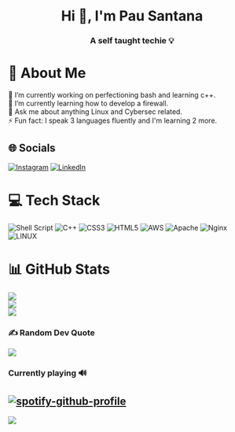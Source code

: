 <h1 align="center">Hi 👋, I'm Pau Santana</h1>
<h3 align="center">A self taught techie 💡</h3>

# 💫 About Me
🔭 I’m currently working on perfectioning bash and learning c++.<br>🌱 I’m currently learning how to develop a firewall.<br>💬 Ask me about anything Linux and Cybersec related.<br>⚡ Fun fact: I speak 3 languages fluently and I'm learning 2 more.


## 🌐 Socials
[![Instagram](https://img.shields.io/badge/Instagram-%23E4405F.svg?logo=Instagram&logoColor=white)](https://instagram.com/santanillo_xd) [![LinkedIn](https://img.shields.io/badge/LinkedIn-%230077B5.svg?logo=linkedin&logoColor=white)](https://linkedin.com/in/pau-santana-b12038225) 

# 💻 Tech Stack
![Shell Script](https://img.shields.io/badge/shell_script-%23121011.svg?style=for-the-badge&logo=gnu-bash&logoColor=white) ![C++](https://img.shields.io/badge/c++-%2300599C.svg?style=for-the-badge&logo=c%2B%2B&logoColor=white) ![CSS3](https://img.shields.io/badge/css3-%231572B6.svg?style=for-the-badge&logo=css3&logoColor=white) ![HTML5](https://img.shields.io/badge/html5-%23E34F26.svg?style=for-the-badge&logo=html5&logoColor=white) ![AWS](https://img.shields.io/badge/AWS-%23FF9900.svg?style=for-the-badge&logo=amazon-aws&logoColor=white) ![Apache](https://img.shields.io/badge/apache-%23D42029.svg?style=for-the-badge&logo=apache&logoColor=white) ![Nginx](https://img.shields.io/badge/nginx-%23009639.svg?style=for-the-badge&logo=nginx&logoColor=white) ![LINUX](https://img.shields.io/badge/Linux-FCC624?style=for-the-badge&logo=linux&logoColor=black)
# 📊 GitHub Stats
![](https://github-readme-stats.vercel.app/api?username=psantana5&theme=nightowl&hide_border=false&include_all_commits=false&count_private=false)<br/>
![](https://github-readme-streak-stats.herokuapp.com/?user=psantana5&theme=nightowl&hide_border=false)<br/>
![](https://github-readme-stats.vercel.app/api/top-langs/?username=psantana5&theme=nightowl&hide_border=false&include_all_commits=false&count_private=false&layout=compact)

### ✍️ Random Dev Quote
![](https://quotes-github-readme.vercel.app/api?type=horizontal&theme=radical)

### Currently playing 🔊
[![spotify-github-profile](https://spotify-github-profile.vercel.app/api/view?uid=pausantanapi&cover_image=true&theme=default&show_offline=false&background_color=121212&interchange=false)](https://github.com/kittinan/spotify-github-profile)
---
[![](https://visitcount.itsvg.in/api?id=psantana5&icon=0&color=0)](https://visitcount.itsvg.in)


